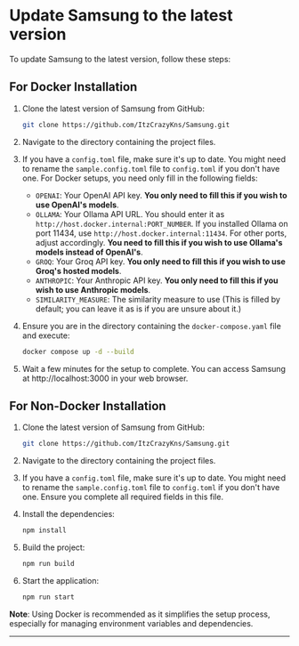 # Update Samsung to the latest version

To update Samsung to the latest version, follow these steps:

## For Docker Installation

1. Clone the latest version of Samsung from GitHub:

   ```bash
   git clone https://github.com/ItzCrazyKns/Samsung.git
   ```

2. Navigate to the directory containing the project files.

3. If you have a `config.toml` file, make sure it's up to date. You might need to rename the `sample.config.toml` file to `config.toml` if you don't have one. For Docker setups, you need only fill in the following fields:

   - `OPENAI`: Your OpenAI API key. **You only need to fill this if you wish to use OpenAI's models**.
   - `OLLAMA`: Your Ollama API URL. You should enter it as `http://host.docker.internal:PORT_NUMBER`. If you installed Ollama on port 11434, use `http://host.docker.internal:11434`. For other ports, adjust accordingly. **You need to fill this if you wish to use Ollama's models instead of OpenAI's**.
   - `GROQ`: Your Groq API key. **You only need to fill this if you wish to use Groq's hosted models**.
   - `ANTHROPIC`: Your Anthropic API key. **You only need to fill this if you wish to use Anthropic models**.
   - `SIMILARITY_MEASURE`: The similarity measure to use (This is filled by default; you can leave it as is if you are unsure about it.)

4. Ensure you are in the directory containing the `docker-compose.yaml` file and execute:

   ```bash
   docker compose up -d --build
   ```

5. Wait a few minutes for the setup to complete. You can access Samsung at http://localhost:3000 in your web browser.

## For Non-Docker Installation

1. Clone the latest version of Samsung from GitHub:

   ```bash
   git clone https://github.com/ItzCrazyKns/Samsung.git
   ```

2. Navigate to the directory containing the project files.

3. If you have a `config.toml` file, make sure it's up to date. You might need to rename the `sample.config.toml` file to `config.toml` if you don't have one. Ensure you complete all required fields in this file.

4. Install the dependencies:

   ```bash
   npm install
   ```

5. Build the project:

   ```bash
   npm run build
   ```

6. Start the application:

   ```bash
   npm run start
   ```

**Note**: Using Docker is recommended as it simplifies the setup process, especially for managing environment variables and dependencies.

---
